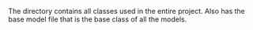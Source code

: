 The directory contains all classes used in the entire project.
Also has the base model file that is the base class of all the models.
